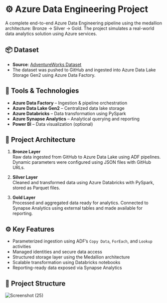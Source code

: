 # ⚙️ Azure Data Engineering Project

A complete end-to-end Azure Data Engineering pipeline using the medallion architecture: Bronze → Silver → Gold. The project simulates a real-world data analytics solution using Azure services.

## 📦 Dataset

- **Source**: [AdventureWorks Dataset](https://www.kaggle.com/datasets/ukveteran/adventure-works)
- The dataset was pushed to GitHub and ingested into Azure Data Lake Storage Gen2 using Azure Data Factory.

## 🧰 Tools & Technologies

- **Azure Data Factory** – Ingestion & pipeline orchestration  
- **Azure Data Lake Gen2** – Centralized data lake storage  
- **Azure Databricks** – Data transformation using PySpark  
- **Azure Synapse Analytics** – Analytical querying and reporting  
- **Power BI** – Data visualization (optional)

## 🧱 Project Architecture

1. **Bronze Layer**  
   Raw data ingested from GitHub to Azure Data Lake using ADF pipelines. Dynamic parameters were configured using JSON files with GitHub URLs.

2. **Silver Layer**  
   Cleaned and transformed data using Azure Databricks with PySpark, stored as Parquet files.

3. **Gold Layer**  
   Processed and aggregated data ready for analytics. Connected to Synapse Analytics using external tables and made available for reporting.

## ⚙️ Key Features

- Parameterized ingestion using ADF’s `Copy Data`, `ForEach`, and `Lookup` activities  
- Managed identities and secure data access  
- Structured storage layer using the Medallion architecture  
- Scalable transformation using Databricks notebooks  
- Reporting-ready data exposed via Synapse Analytics

## 📁 Project Structure



![Screenshot (25)](https://github.com/user-attachments/assets/1f1f48ff-c117-42f7-9e44-2a825a508c4b)
